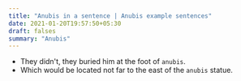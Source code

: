 ```yaml
---
title: "Anubis in a sentence | Anubis example sentences"
date: 2021-01-20T19:57:50+05:30
draft: falses
summary: "Anubis"
---
```

- They didn't, they buried him at the foot of `anubis`.
- Which would be located not far to the east of the `anubis` statue.
                 
